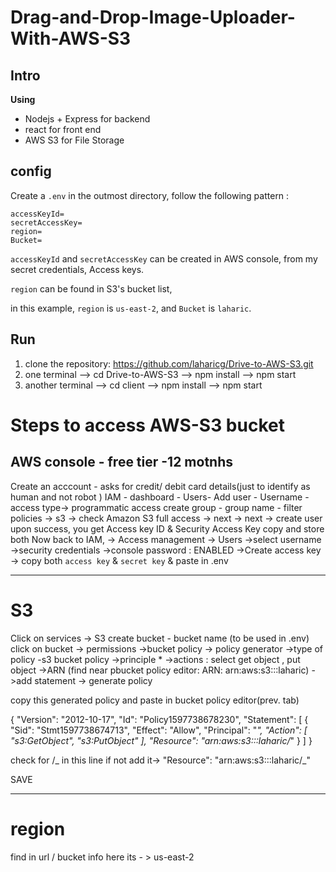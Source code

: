# Drag-and-Drop-Image-Uploader-With-AWS-S3

## Intro

**Using**

- Nodejs + Express for backend
- react for front end
- AWS S3 for File Storage

## config

Create a `.env` in the outmost directory, follow the following pattern :

```
accessKeyId=
secretAccessKey=
region=
Bucket=
```

`accessKeyId` and `secretAccessKey` can be created in AWS console, from my secret credentials, Access keys.

`region` can be found in S3's bucket list,

in this example, `region` is `us-east-2`, and `Bucket` is `laharic`.

## Run

1. clone the repository: https://github.com/laharicg/Drive-to-AWS-S3.git
2. one terminal --> cd Drive-to-AWS-S3
   --> npm install
   --> npm start
3. another terminal --> cd client
   --> npm install
   --> npm start

# Steps to access AWS-S3 bucket

## AWS console - free tier -12 motnhs

Create an acccount - asks for credit/ debit card details(just to identify as human and not robot )
IAM - dashboard - Users- Add user - Username - access type-> programmatic access
create group - group name - filter policies -> s3
-> check Amazon S3 full access
-> next -> next
-> create user
upon success,
you get Access key ID & Security Access Key
copy and store both
Now back to IAM, -> Access management -> Users
->select username ->security credentials
->console password : ENABLED
->Create access key
-> copy both `access key` & `secret key` & paste in .env

---

# S3

Click on services -> S3
create bucket - bucket name (to be used in .env)
click on bucket -> permissions ->bucket policy
-> policy generator ->type of policy -s3 bucket policy
->principle \*
->actions : select get object , put object
->ARN (find near pbucket policy editor: ARN: arn:aws:s3:::laharic)
->add statement -> generate policy

copy this generated policy and paste in bucket policy editor(prev. tab)

{
"Version": "2012-10-17",
"Id": "Policy1597738678230",
"Statement": [
{
"Sid": "Stmt1597738674713",
"Effect": "Allow",
"Principal": "_",
"Action": [
"s3:GetObject",
"s3:PutObject"
],
"Resource": "arn:aws:s3:::laharic/_"
}
]
}

check for /_ in this line if not add it-> "Resource": "arn:aws:s3:::laharic/_"

SAVE

---

# region

find in url / bucket info
here its - > us-east-2
